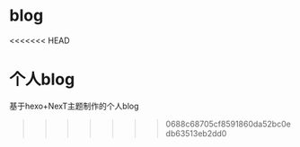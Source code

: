 # blog
<<<<<<< HEAD

个人blog
=======
基于hexo+NexT主题制作的个人blog
>>>>>>> 0688c68705cf8591860da52bc0edb63513eb2dd0
